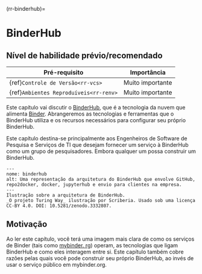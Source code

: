 (rr-binderhub)=
# BinderHub

## Nível de habilidade prévio/recomendado

| Pré-requisito                                | Importância      |
| -------------------------------------------- | ---------------- |
| {ref}`Controle de Versão<rr-vcs>`      | Muito importante |
| {ref}`Ambientes Reproduíveis<rr-renv>` | Muito importante |

Este capítulo vai discutir o [BinderHub](https://binderhub.readthedocs.io/en/latest/index.html), que é a tecnologia da nuvem que alimenta [Binder](https://mybinder.readthedocs.io/en/latest/). Abrangeremos as tecnologias e ferramentas que o BinderHub utiliza e os recursos necessários para configurar seu próprio BinderHub.

Este capítulo destina-se principalmente aos Engenheiros de Software de Pesquisa e Serviços de TI que desejam fornecer um serviço à BinderHub como um grupo de pesquisadores. Embora qualquer um possa construir um BinderHub.

```{figure} ../figures/binderhub.jpg
---
nome: binderhub
alt: Uma representação da arquitetura do BinderHub que envolve GitHub, repo2docker, docker, jupyterhub e envio para clientes na empresa.
---
Ilustração sobre a arquitetura de BinderHub.
_O projeto Turing Way_ ilustração por Scriberia. Usado sob uma licença CC-BY 4.0. DOI: 10.5281/zenodo.3332807.
```

## Motivação

Ao ler este capítulo, você terá uma imagem mais clara de como os serviços de Binder (tais como [mybinder. rg](https://mybinder.org)) operam, as tecnologias que ligam BinderHub e como eles interagem entre si. Este capítulo também cobre razões pelas quais você pode construir seu próprio BinderHub, ao invés de usar o serviço público em mybinder.org.
